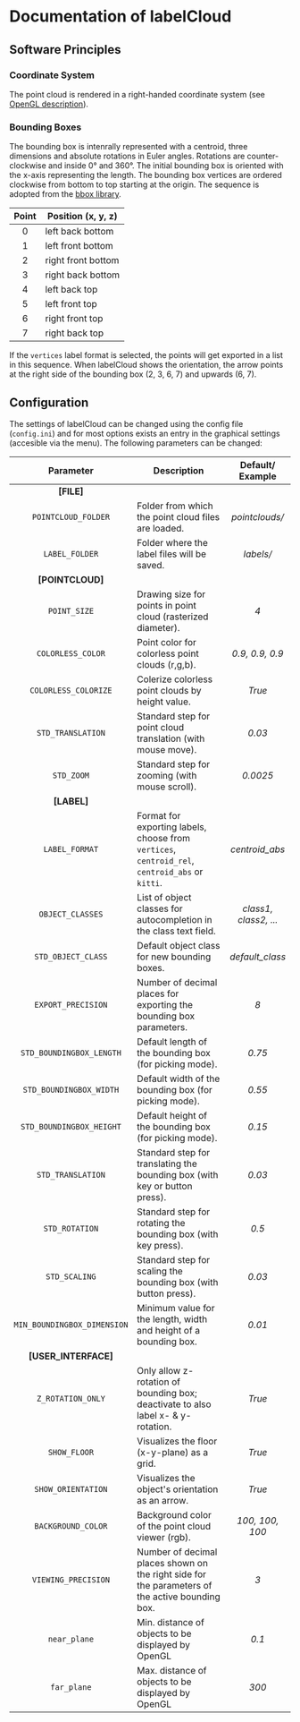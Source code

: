 # Documentation of labelCloud

## Software Principles

### Coordinate System

The point cloud is rendered in a right-handed coordinate system (see [OpenGL description](https://learnopengl.com/Getting-started/Coordinate-Systems)).

### Bounding Boxes

The bounding box is intenrally represented with a centroid, three dimensions and absolute rotations in Euler angles.
Rotations are counter-clockwise and inside 0° and 360°.
The initial bounding box is oriented with the x-axis representing the length.
The bounding box vertices are ordered clockwise from bottom to top starting at the origin.
The sequence is adopted from the [bbox library](https://varunagrawal.github.io/bbox/bbox.html#module-bbox.bbox3d).

| Point | Position (x, y, z)|
| :---: | --- |
| 0 | left back bottom |
| 1 | left front bottom |
| 2 | right front bottom |
| 3 | right back bottom |
| 4 | left back top |
| 5 | left front top |
| 6 | right front top |
| 7 | right back top |

If the `vertices` label format is selected, the points will get exported in a list in this sequence.
When labelCloud shows the orientation, the arrow points at the right side of the bounding box (2, 3, 6, 7) and upwards (6, 7).

## Configuration

The settings of labelCloud can be changed using the config file (`config.ini`) and for most options exists an entry in the graphical settings (accesible via the menu).
The following parameters can be changed:

| Parameter | Description | Default/ Example |
| :---: | --- | :---: |
| **[FILE]** |
| `POINTCLOUD_FOLDER` | Folder from which the point cloud files are loaded. | *pointclouds/* |
| `LABEL_FOLDER`| Folder where the label files will be saved. | *labels/* |
| **[POINTCLOUD]** |
| `POINT_SIZE` | Drawing size for points in point cloud (rasterized diameter). | *4* |
| `COLORLESS_COLOR` | Point color for colorless point clouds (r,g,b). | *0.9, 0.9, 0.9* |
| `COLORLESS_COLORIZE` | Colerize colorless point clouds by height value. | *True* |
| `STD_TRANSLATION` | Standard step for point cloud translation (with mouse move). | *0.03* |
| `STD_ZOOM` | Standard step for zooming (with mouse scroll). | *0.0025* |
| **[LABEL]** |
| `LABEL_FORMAT` | Format for exporting labels, choose from `vertices`, `centroid_rel`, `centroid_abs` or `kitti`. | *centroid_abs* |
| `OBJECT_CLASSES` | List of object classes for autocompletion in the class text field. | *class1, class2, ...* |
| `STD_OBJECT_CLASS` | Default object class for new bounding boxes. | *default_class* |
| `EXPORT_PRECISION` | Number of decimal places for exporting the bounding box parameters. | *8* |
| `STD_BOUNDINGBOX_LENGTH` | Default length of the bounding box (for picking mode). | *0.75* |
| `STD_BOUNDINGBOX_WIDTH` | Default width of the bounding box (for picking mode). | *0.55* |
| `STD_BOUNDINGBOX_HEIGHT`| Default height of the bounding box (for picking mode). | *0.15* |
| `STD_TRANSLATION`| Standard step for translating the bounding box (with key or button press). | *0.03* |
| `STD_ROTATION` | Standard step for rotating the bounding box (with key press). | *0.5* |
| `STD_SCALING` | Standard step for scaling the bounding box (with button press). | *0.03* |
| `MIN_BOUNDINGBOX_DIMENSION` | Minimum value for the length, width and height of a bounding box. | *0.01* |
| **[USER_INTERFACE]** |
| `Z_ROTATION_ONLY` | Only allow z-rotation of bounding box; deactivate to also label x- & y-rotation. | *True* |
| `SHOW_FLOOR` | Visualizes the floor (x-y-plane) as a grid. | *True* |
| `SHOW_ORIENTATION` | Visualizes the object's orientation as an arrow. | *True* |
| `BACKGROUND_COLOR` | Background color of the point cloud viewer (rgb). | *100, 100, 100* |
| `VIEWING_PRECISION` | Number of decimal places shown on the right side for the parameters of the active bounding box. | *3* |
| `near_plane` | Min. distance of objects to be displayed by OpenGL | *0.1* |
| `far_plane` | Max. distance of objects to be displayed by OpenGL | *300* |
